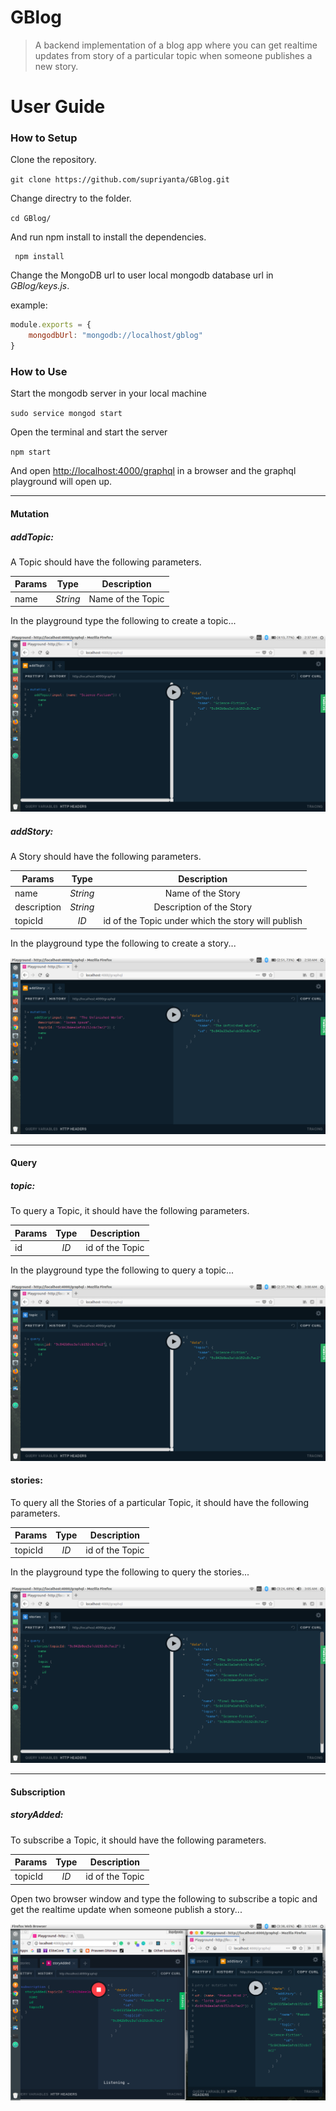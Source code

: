 # GBlog
>A backend implementation of a blog app where you can get realtime updates from story of a particular topic when someone publishes a new story.

# User Guide

### How to Setup

Clone the repository.

`git clone https://github.com/supriyanta/GBlog.git`

Change directry to the folder.

`cd GBlog/`

And run npm install to install the dependencies.

```
 npm install
```

Change the MongoDB url to user local mongodb database url in *GBlog/keys.js*.

example:
```javascript
module.exports = {
    mongodbUrl: "mongodb://localhost/gblog"
}
```

### How to Use

Start the mongodb server in your local machine

`sudo service mongod start`

Open the terminal and start the server 

`npm start`

And open [http://localhost:4000/graphql](http://localhost:4000/graphql) in a browser and the graphql playground will open up.

***

#### Mutation

##### addTopic:

A Topic should have the following parameters.

| Params        | Type          | Description  |
| ------------- |:-------------:| :-----:|
| name      | *String* | Name of the Topic |

In the playground type the following to create a topic...

![addTopic](./images/mutation_addTopic.png "addTopic Mutation")

##### addStory:

A Story should have the following parameters.

| Params        | Type          | Description  |
| ------------- |:-------------:| :-----:|
| name      | *String* | Name of the Story |
| description  | *String* | Description of the Story |
| topicId      | *ID* | id of the Topic under which the story will publish |

In the playground type the following to create a story...

![addStory](./images/mutation_addStory.png "addStory Mutation")

***

#### Query

##### topic:

To query a Topic, it should have the following parameters.

| Params        | Type          | Description  |
| ------------- |:-------------:| :-----:|
| id      | *ID* | id of the Topic |

In the playground type the following to query a topic...

![topic](./images/query_topic.png "topic Query")

#### stories:

To query all the Stories of a particular Topic, it should have the following parameters.

| Params        | Type          | Description  |
| ------------- |:-------------:| :-----:|
| topicId      | *ID* | id of the Topic |

In the playground type the following to query the stories...

![stories](./images/query_stories.png "stories Query")

***

#### Subscription

##### storyAdded:

To subscribe a Topic, it should have the following parameters.

| Params        | Type          | Description  |
| ------------- |:-------------:| :-----:|
| topicId      | *ID* | id of the Topic |

Open two browser window and type the following to subscribe a topic and get the realtime update when someone publish a story...

![storyAdded](./images/subscription_storyAdded.png "storyAdded subscribe")